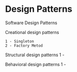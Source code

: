 # Design Patterns
Software Design Patterns


Creational design patterns

    1 - Singleton
    2 - Factory Metod


Structural design patterns
   1 - 


Behavioral design patterns
   1 -

